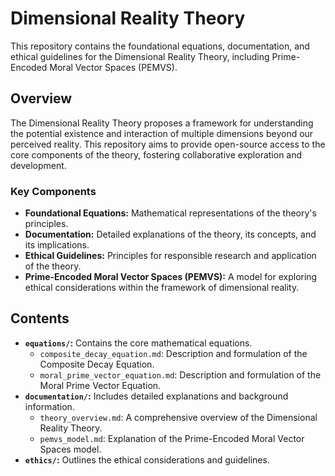 # Dimensional Reality Theory

This repository contains the foundational equations, documentation, and ethical guidelines for the Dimensional Reality Theory, including Prime-Encoded Moral Vector Spaces (PEMVS).

## Overview

The Dimensional Reality Theory proposes a framework for understanding the potential existence and interaction of multiple dimensions beyond our perceived reality. This repository aims to provide open-source access to the core components of the theory, fostering collaborative exploration and development.

### Key Components

* **Foundational Equations:** Mathematical representations of the theory's principles.
* **Documentation:** Detailed explanations of the theory, its concepts, and its implications.
* **Ethical Guidelines:** Principles for responsible research and application of the theory.
* **Prime-Encoded Moral Vector Spaces (PEMVS):** A model for exploring ethical considerations within the framework of dimensional reality.

## Contents

* **`equations/`:** Contains the core mathematical equations.
    * `composite_decay_equation.md`: Description and formulation of the Composite Decay Equation.
    * `moral_prime_vector_equation.md`: Description and formulation of the Moral Prime Vector Equation.
* **`documentation/`:** Includes detailed explanations and background information.
    * `theory_overview.md`: A comprehensive overview of the Dimensional Reality Theory.
    * `pemvs_model.md`: Explanation of the Prime-Encoded Moral Vector Spaces model.
* **`ethics/`:** Outlines the ethical considerations and guidelines.
 

